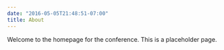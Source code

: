```yaml
---
date: "2016-05-05T21:48:51-07:00"
title: About
---
```


Welcome to the homepage for the conference. This is a placeholder page. 
